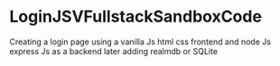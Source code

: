 # LoginJSVFullstackSandboxCode
Creating a login page using a vanilla Js html css frontend and node Js express Js as a backend later adding realmdb or SQLite 
